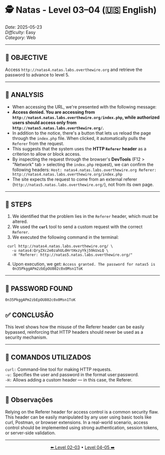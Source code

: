 # 🕵️ Natas - Level 03–04 (🇺🇸 English)  
*Date:* 2025-05-23  
*Difficulty:* Easy  
*Category:* Web

---

## 🎯 OBJECTIVE

Access `http://natas4.natas.labs.overthewire.org` and retrieve the password to advance to level 5.

---

## 🔎 ANALYSIS

- When accessing the URL, we're presented with the following message:  
- **Access denied. You are accessing from `http://natas4.natas.labs.overthewire.org/index.php`, while authorized users should access only from `http://natas5.natas.labs.overthewire.org/`.**
- In addition to the notice, there's a button that lets us reload the page through the `index.php` file. When clicked, it automatically pulls the `Referer` from the request.
- This suggests that the system uses the **HTTP `Referer` header** as a criterion to allow or block access.
- By inspecting the request through the browser's **DevTools** (F12 > "Network" tab > selecting the `index.php` request), we can confirm the following headers:
`Host: natas4.natas.labs.overthewire.org
Referer: http://natas4.natas.labs.overthewire.org/index.php`
- The site expects the request to come from an external referer (`http://natas5.natas.labs.overthewire.org/`), not from its own page.

---

## 🧱 STEPS

1. We identified that the problem lies in the `Referer` header, which must be altered.
2. We used the **`curl`** tool to send a custom request with the correct `Referer`.
3. We executed the following command in the terminal:
```
 curl http://natas4.natas.labs.overthewire.org/ \
   -u natas4:QryZXc2e0zahULdHrtHxzyYkj59kUxLQ \
   -H "Referer: http://natas5.natas.labs.overthewire.org/"
```
4. Upon execution, we get: `Access granted. The password for natas5 is 0n35PkggAPm2zbEpOU802c0x0Msn1ToK`

---

## 🔑 PASSWORD FOUND

```
0n35PkggAPm2zbEpOU802c0x0Msn1ToK
```

## ✅ CONCLUSÃO

This level shows how the misuse of the Referer header can be easily bypassed, reinforcing that HTTP headers should never be used as a security mechanism.


---

## 🧪 COMANDOS UTILIZADOS

`curl:` Command-line tool for making HTTP requests.  
`-u:` Specifies the user and password in the format user:password.  
`-H:` Allows adding a custom header — in this case, the Referer.  

---

## 🧠 Observações

Relying on the Referer header for access control is a common security flaw. This header can be easily manipulated by any user using basic tools like curl, Postman, or browser extensions.
In a real-world scenario, access control should be implemented using strong authentication, session tokens, or server-side validation.

---


<p align="center">
  <a href="../Natas02-03/Readme-US.md">⬅️ Level 02–03</a> • 
  <a href="../Natas04-05/Readme-US.md">Level 04–05 ➡️</a>
</p>
